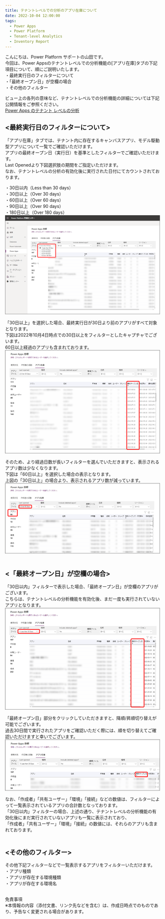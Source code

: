 ```yaml
---
title: テナントレベルでの分析のアプリ在庫について
date: 2022-10-04 12:00:00
tags:
  - Power Apps
  - Power Platform
  - Tenant-level Analytics
  - Inventory Report
---
```


こんにちは、Power Platform サポートの山田です。<br>
今回は、Power Appsのテナントレベルでの分析機能の[アプリ在庫]タブの下記項目について、順にご説明いたします。  
・最終実行日のフィルターについて  
・「最終オープン日」が空欄の場合  
・その他のフィルター

ビュー上の各列の意味など、テナントレベルでの分析機能の詳細については下記公開情報をご参照ください。  
[Power Apps のテナント レベルの分析](https://learn.microsoft.com/ja-jp/power-platform/admin/powerapps-analytics-reports)   

<!-- more -->  
## **<最終実行日のフィルターについて>**
「アプリ在庫」タブでは、テナント内に存在するキャンバスアプリ、モデル駆動型アプリについて一覧でご確認いただけます。  
アプリの最終オープン日（実行日）を基準としたフィルターでご確認いただけます。  
Last Openedより下図選択肢の期間をご指定いただけます。    
なお、テナントレベルの分析の有効化後に実行された日付にてカウントされております。
<br>

・30日以内（Less than 30 days）  
・30日以上（Over 30 days）  
・60日以上（Over 60 days）  
・90日以上（Over 90 days）  
・180日以上（Over 180 days）  
![](./Inventory-report/date-option.png)
<br>

「30日以上」を選択した場合、最終実行日が30日より前のアプリがすべて対象となります。  
下図は2022年10月4日時点での30日以上をフィルターとしたキャプチャでございます。   
60日以上経過のアプリも含まれております。  
![](./Inventory-report/over30days.png)
<br>

そのため、より経過日数が長いフィルターを選んでいただきますと、表示されるアプリ数は少なくなります。  
下図は「60日以上」を選択した場合の表示となります。  
上図の「30日以上」の場合より、表示されるアプリ数が減っています。  
![](./Inventory-report/over60days.png)
<br><br>

## **<「最終オープン日」が空欄の場合>**  
「30日以内」フィルターで表示した場合、「最終オープン日」が空欄のアプリがございます。  
こちらは、テナントレベルの分析機能を有効化後、まだ一度も実行されていないアプリとなります。  
![](./Inventory-report/empty-last-opend.png)
<br>

「最終オープン日」部分をクリックしていただきますと、降順/昇順切り替えが可能でございます。   
過去30日間で実行されたアプリをご確認いただく際には、順を切り替えてご確認いただけますと幸いでございます。  
![](./Inventory-report/last-opened-order.png)
<br>

なお、「作成者」「共有ユーザー」「環境」「接続」などの数値は、フィルターによって一覧表示されているアプリの合計数となっております。   
「30日以内」フィルターの場合、上述の通り、テナントレベルの分析機能の有効化後にまだ実行されていないアプリも一覧に表示されており、   
「作成者」「共有ユーザー」「環境」「接続」の数値には、それらのアプリも含まれております。 
<br>
<br>

## **<その他のフィルター>**
その他下記フィルターなどで一覧表示するアプリをフィルターいただけます。  
・アプリ種類   
・アプリが存在する環境種類  
・アプリが存在する環境名
<br>
<br>

免責事項  
※本情報の内容（添付文書、リンク先などを含む）は、作成日時点でのものであり、予告なく変更される場合があります。<br>

